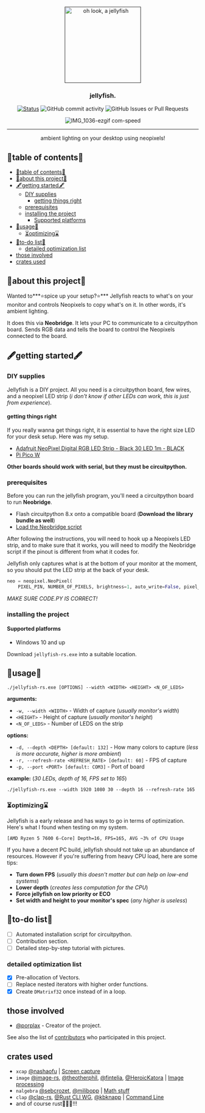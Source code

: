 <p align="center">
  <a href="" rel="noopener">
 <img width=200px height=200px src="https://u.cubeupload.com/ihavecandy/c77jellyfish.png" alt="oh look, a jellyfish"></a>
</p>

<h3 align="center">jellyfish.</h3>

<div align="center">


[![Status](https://img.shields.io/badge/status-active-success.svg)]()
![GitHub commit activity](https://img.shields.io/github/commit-activity/m/porplax/jellyfish-rs?style=for-the-badge)
![GitHub Issues or Pull Requests](https://img.shields.io/github/issues/porplax/jellyfish-rs)

![IMG_1036-ezgif com-speed](https://github.com/porplax/jellyfish-rs/assets/66521670/bfba4df8-9ba1-43da-8313-4a69f154d7dc)
</div>

---

<p align="center"> ambient lighting on your desktop using neopixels!
    <br> 
</p>

## 🪼table of contents🪼

- [🪼table of contents🪼](#table-of-contents)
- [💫about this project💫 ](#about-this-project-)
- [🖋️getting started🖋️ ](#️getting-started️-)
  - [DIY supplies](#diy-supplies)
    - [getting things right](#getting-things-right)
  - [prerequisites](#prerequisites)
  - [installing the project](#installing-the-project)
    - [Supported platforms](#supported-platforms)
- [🚥usage🚥 ](#usage-)
  - [⏳optimizing⌛](#optimizing)
- [📃to-do list📃 ](#to-do-list-)
  - [detailed optimization list](#detailed-optimization-list)
- [those involved ](#those-involved-)
- [crates used ](#crates-used-)

## 💫about this project💫 <a name = "about"></a>

Wanted to***⭐spice up your setup?⭐*** Jellyfish reacts to what's on your monitor and controls Neopixels to copy what's on it. In other words, it's ambient lighting. 

It does this via **Neobridge**. It lets your PC to communicate to a circuitpython board. Sends RGB data and tells the board to control the Neopixels connected to the board.

## 🖋️getting started🖋️ <a name = "getting started"></a>

### DIY supplies
Jellyfish is a DIY project. All you need is a circuitpython board, few wires, and a neopixel LED strip (*i don't know if other LEDs can work, this is just from experience*).
#### getting things right
If you really wanna get things right, it is essential to have the right size LED for your desk setup. Here was my setup.
- <a href="https://www.adafruit.com/product/2552"> Adafruit NeoPixel Digital RGB LED Strip - Black 30 LED 1m - BLACK </a>
- <a href="https://www.adafruit.com/product/5526">Pi Pico W</a>

**Other boards should work with serial, but they must be circuitpython.**
### prerequisites

Before you can run the jellyfish program, you'll need a circuitpython board to run **Neobridge**. 
- Flash circuitpython 8.x onto a compatible board (**Download the library bundle as well**)
- [Load the Neobridge script](https://github.com/porplax/neobridge)

After following the instructions, you will need to hook up a Neopixels LED strip, and to make sure that it works, you will need to modify the Neobridge script if the pinout is different from what it codes for.

Jellyfish only captures what is at the bottom of your monitor at the moment, so you should put the LED strip at the back of your desk.
```py
neo = neopixel.NeoPixel(
    PIXEL_PIN, NUMBER_OF_PIXELS, brightness=1, auto_write=False, pixel_order=ORDER)
```
*MAKE SURE CODE.PY IS CORRECT!*
### installing the project

#### Supported platforms
- Windows 10 and up

Download `jellyfish-rs.exe` into a suitable location.

## 🚥usage🚥 <a name="usage"></a>
```
./jellyfish-rs.exe [OPTIONS] --width <WIDTH> <HEIGHT> <N_OF_LEDS>
```
**arguments:**
- `-w, --width <WIDTH>` - Width of capture (*usually monitor's width*)
- `<HEIGHT>` - Height of capture (*usually monitor's height*)
- `<N_OF_LEDS>` - Number of LEDS on the strip
  
**options:**
- `-d, --depth <DEPTH> [default: 132]` - How many colors to capture (*less is more accurate, higher is more ambient*)
- `-r, --refresh-rate <REFRESH_RATE> [default: 60]` - FPS of capture
- `-p, --port <PORT> [default: COM3]` - Port of board
  
**example:** (*30 LEDs, depth of 16, FPS set to 165*)
```
./jellyfish-rs.exe --width 1920 1080 30 --depth 16 --refresh-rate 165
```
### ⏳optimizing⌛
Jellyfish is a early release and has ways to go in terms of optimization. Here's what I found when testing on my system.
```
[AMD Ryzen 5 7600 6-Core] Depth=16, FPS=165, AVG ~3% of CPU Usage 
```
If you have a decent PC build, jellyfish should not take up an abundance of resources. However if you're suffering from heavy CPU load, here are some tips:
- **Turn down FPS** (*usually this doesn't matter but can help on low-end systems*) 
- **Lower depth** (*creates less computation for the CPU*)
- **Force jellyfish on low priority or ECO** 
- **Set width and height to your monitor's spec** (*any higher is useless*)

## 📃to-do list📃 <a name = "to-do"></a>
- [ ] Automated installation script for circuitpython.
- [ ] Contribution section.
- [ ] Detailed step-by-step tutorial with pictures.

### detailed optimization list
- [X] Pre-allocation of Vectors.
- [ ] Replace nested iterators with higher order functions.
- [X] Create `DMatrixf32` once instead of in a loop.

## those involved <a name = "those involved"></a>

- [@porplax](https://github.com/porplax) - Creator of the project.

See also the list of [contributors](https://github.com/porplax/jellyfish-rs/contributors) who participated in this project.

## crates used <a name = "acknowledgement"></a>

- `xcap` [@nashaofu](https://github.com/nashaofu) | [Screen capture](https://crates.io/crates/xcap)
- `image` [@image-rs](https://github.com/image-rs), [@theotherphil](https://github.com/theotherphil), [@fintelia](https://github.com/fintelia), [@HeroicKatora](https://github.com/HeroicKatora) | [Image processing](https://crates.io/crates/image)
- `nalgebra` [@sebcrozet](https://github.com/sebcrozet), [@milibopp](https://github.com/milibopp) | [Math stuff](https://crates.io/crates/nalgebra)
- `clap` [@clap-rs](https://github.com/clap-rs), [@Rust CLI WG](https://github.com/rust-cli), [@kbknapp](https://github.com/kbknapp) | [Command Line](https://crates.io/crates/clap)
- and of course rust🦀🦀🦀!!!
